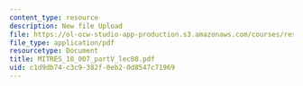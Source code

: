 ```yaml
---
content_type: resource
description: New file Upload
file: https://ol-ocw-studio-app-production.s3.amazonaws.com/courses/res-18-007-calculus-revisited-multivariable-calculus-fall-2011/c1d9db74c3c9382f0eb20d8547c71969_MITRES_18_007_partV_lec08.pdf
file_type: application/pdf
resourcetype: Document
title: MITRES_18_007_partV_lec08.pdf
uid: c1d9db74-c3c9-382f-0eb2-0d8547c71969
---
```

